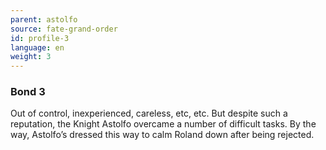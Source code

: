 ```yaml
---
parent: astolfo
source: fate-grand-order
id: profile-3
language: en
weight: 3
---
```


### Bond 3

Out of control, inexperienced, careless, etc, etc.
But despite such a reputation, the Knight Astolfo overcame a number of difficult tasks.
By the way, Astolfo’s dressed this way to calm Roland down after being rejected.
